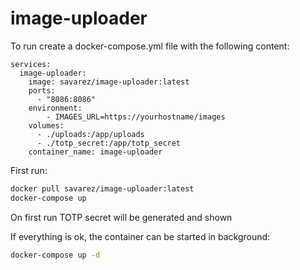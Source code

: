 # image-uploader

To run create a docker-compose.yml file with the following content:

```docker-compose
services:
  image-uploader:
    image: savarez/image-uploader:latest
    ports:
      - "8086:8086"
    environment:
        - IMAGES_URL=https://yourhostname/images
    volumes:
      - ./uploads:/app/uploads
      - ./totp_secret:/app/totp_secret
    container_name: image-uploader
```


First run:

```bash
docker pull savarez/image-uploader:latest
docker-compose up
```
On first run TOTP secret will be generated and shown

If everything is ok, the container can be started in background:

```bash
docker-compose up -d
```
